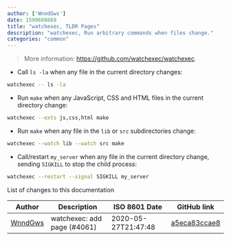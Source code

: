 ```yaml
---
author: ['WnndGws']
date: 1590608868
title: "watchexec, TLDR Pages"
description: "watchexec, Run arbitrary commands when files change."
categories: "common"
---
```

> More information: <https://github.com/watchexec/watchexec>.

- Call `ls -la` when any file in the current directory changes:

```bash
watchexec -- ls -la
```

- Run `make` when any JavaScript, CSS and HTML files in the current directory change:

```bash
watchexec --exts js,css,html make
```

- Run `make` when any file in the `lib` or `src` subdirectories change:

```bash
watchexec --watch lib --watch src make
```

- Call/restart `my_server` when any file in the current directory change, sending `SIGKILL` to stop the child process:

```bash
watchexec --restart --signal SIGKILL my_server
```
List of changes to this documentation


Author | Description | ISO 8601 Date | GitHub link
------|-----|-----|-----
[WnndGws](mailto:WnndGws@users.noreply.github.com) | watchexec: add page (#4061) | 2020-05-27T21:47:48 | [a5eca83ccae8](https://github.com/tldr-pages/tldr/commit/a5eca83ccae8cbd3412a43b742e3e73e0c20de0e)

